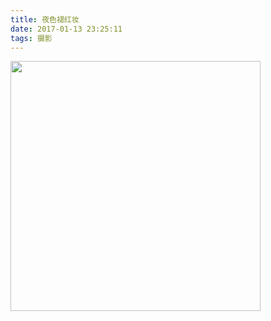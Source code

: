 ```yaml
---
title: 夜色褪红妆
date: 2017-01-13 23:25:11
tags: 摄影
---
```


<img src="http://b369.photo.store.qq.com/psb?/V10nzslk2zVr0M/spb.nNnqg9s6pa7oWmFn8N0eafQXksiDBoC*gLfqdQo!/c/dHEBAAAAAAAA&bo=0ALAA7AEQAYFAMA!" height="400">
